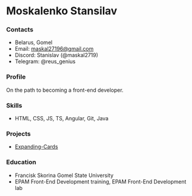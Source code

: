 # Moskalenko Stansilav

### Contacts 

- Belarus, Gomel
- Email: maskal27196@gmail.com
- Discord: Stanislav (@maskal2719)
- Telegram: @reus_genius


### Profile

On the path to becoming a front-end developer.


### Skills


- HTML, CSS, JS, TS, Angular, Git, Java


### Projects

- [Expanding-Cards](https://maskal2719.github.io/Expanding-Cards/)



### Education

- Francisk Skorina Gomel State University
- EPAM Front-End Development training, EPAM Front-End Development lab 
